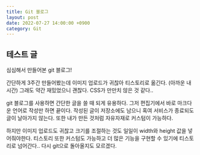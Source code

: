 ```yaml
---
title: Git 블로그
layout: post
date: 2022-07-27 14:00:00 +0900
category: Git
---
```

## 테스트 글
심심해서 만들어본 git 블로그!

간단하게 3주간 만들어봤는데 이미지 업로드가 귀찮아 티스토리로 옮긴다. (아까운 내 시간)
그래도 약간 재밌었으니 괜찮다. CSS가 만만치 않은 것 같다..

git 블로그를 사용하면 간단한 글을 쓸 때 되게 유용하다. 그저 편집기에서 바로 마크다운 언어로 작성만 하면 끝이다.
작성된 글이 저장소에도 남으니 혹여 서비스가 종료되도 글이 날아가지 않는다.
또한 내가 만든 것처럼 자유자재로 커스텀이 가능하다.   

하지만 이미지 업로드도 귀찮고 크기를 조절하는 것도 일일이 width와 height 값을 넣어줘야한다.
티스토리 또한 커스텀도 가능하고 더 많은 기능을 구현할 수 있기에 티스토리로 넘어간다.. 다시 git으로 돌아올지도 모르겠다.
  





